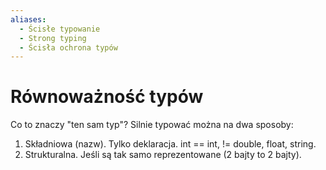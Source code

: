 ```yaml
---
aliases:
  - Ścisłe typowanie
  - Strong typing
  - Ścisła ochrona typów
---
```

# Równoważność typów
Co to znaczy "ten sam typ"? Silnie typować można na dwa sposoby:
1. Składniowa (nazw). Tylko deklaracja. int == int, != double, float, string.
2. Strukturalna. Jeśli są tak samo reprezentowane (2 bajty to 2 bajty).
